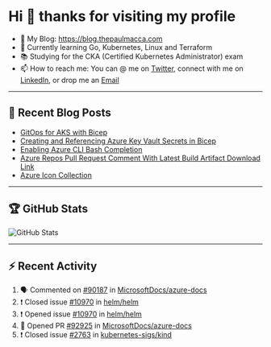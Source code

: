 # Hi 👋 thanks for visiting my profile

- 💬 My Blog: <https://blog.thepaulmacca.com>
- 🌱 Currently learning Go, Kubernetes, Linux and Terraform
- 📚 Studying for the CKA (Certified Kubernetes Administrator) exam
- 📫 How to reach me: You can @ me on [Twitter](https://twitter.com/thepaulmacca), connect with me on [LinkedIn](https://www.linkedin.com/in/thepaulmacca/), or drop me an [Email](mailto:pm@thepaulmacca.com)

---

## :blue_book: Recent Blog Posts
<!-- BLOG-POST-LIST:START -->
- [GitOps for AKS with Bicep](https://blog.thepaulmacca.com/posts/gitops-for-aks-with-bicep/)
- [Creating and Referencing Azure Key Vault Secrets in Bicep](https://blog.thepaulmacca.com/posts/creating-and-referencing-azure-key-vault-secrets-in-bicep/)
- [Enabling Azure CLI Bash Completion](https://blog.thepaulmacca.com/posts/enabling-azure-cli-bash-completion/)
- [Azure Repos Pull Request Comment With Latest Build Artifact Download Link](https://blog.thepaulmacca.com/posts/azure-repos-pull-request-comment-with-latest-build-artifact-download-link/)
- [Azure Icon Collection](https://blog.thepaulmacca.com/posts/azure-icon-collection/)
<!-- BLOG-POST-LIST:END -->

---

## :trophy: GitHub Stats

![GitHub Stats](https://github-readme-stats.vercel.app/api?username=thepaulmacca&count_private=true&show_icons=true&theme=dark)

---

## :zap: Recent Activity

<!--START_SECTION:activity-->
1. 🗣 Commented on [#90187](https://github.com/MicrosoftDocs/azure-docs/issues/90187) in [MicrosoftDocs/azure-docs](https://github.com/MicrosoftDocs/azure-docs)
2. ❗️ Closed issue [#10970](https://github.com/helm/helm/issues/10970) in [helm/helm](https://github.com/helm/helm)
3. ❗️ Opened issue [#10970](https://github.com/helm/helm/issues/10970) in [helm/helm](https://github.com/helm/helm)
4. 💪 Opened PR [#92925](https://github.com/MicrosoftDocs/azure-docs/pull/92925) in [MicrosoftDocs/azure-docs](https://github.com/MicrosoftDocs/azure-docs)
5. ❗️ Closed issue [#2763](https://github.com/kubernetes-sigs/kind/issues/2763) in [kubernetes-sigs/kind](https://github.com/kubernetes-sigs/kind)
<!--END_SECTION:activity-->
